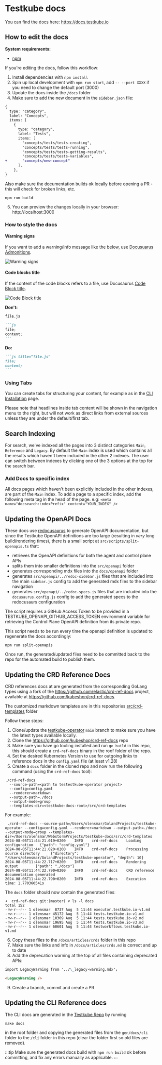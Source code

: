 # Testkube docs

You can find the docs here: https://docs.testkube.io

## How to edit the docs

**System requirements:**

- [npm](https://nodejs.org/en/download)

If you're editing the docs, follow this workflow:

1. Install dependencies with `npm install`
2. Spin up local development with `npm run start`, add `-- --port XXXX` if you need to change the default port (3000)
3. Update the docs inside the `/docs` folder
4. Make sure to add the new document in the `sidebar.json` file:

```diff
{
  type: "category",
  label: "Concepts",
  items: [
    {
      type: "category",
      label: "Tests",
      items: [
        "concepts/tests/tests-creating",
        "concepts/tests/tests-running",
        "concepts/tests/tests-getting-results",
        "concepts/tests/tests-variables",
+       "concepts/new-concept"
      ],
    },
}
```

Also make sure the documentation builds ok locally before opening a PR - this will check for broken links, etc.

```
npm run build
```

5. You can preview the changes locally in your browser: http://localhost:3000

### How to style the docs

#### Warning signs

If you want to add a warning/info message like the below, use [Docusuarus Admonitions](https://docusaurus.io/docs/markdown-features/admonitions).

![Warning signs](./docs/img/docusaurus-admonitions.png)

#### Code blocks title

If the content of the code blocks refers to a file, use Docusaurus [Code Block title](https://docusaurus.io/docs/markdown-features/code-blocks#code-title).

![Code Block title](./docs/img/docusaurus-codeblock-title.png)

**Don't:**

````md
file.js

```js
file;
content;
```
````

**Do:**

````md
```js title="file.js"
file;
content;
```
````

### Using Tabs

You can create tabs for structuring your content, for example as in the [CLI Installation](https://docs.testkube.io/articles/install/cli) page.

Please note that headlines inside tab content will be shown in the navigation menu to the right, but will not
work as direct links from external sources unless they are under the default/first tab.

## Search Indexing

For search, we've indexed all the pages into 3 distinct categories `Main`, `Reference` and `Legacy`.
By default the `Main` index is used which contains all the results which haven't been included in the other 2 indexes.
The user can switch between indexes by clicking one of the 3 options at the top for the search bar.

### Add Docs to specific index

All docs pages which haven't been explicitly included in the other indexes, are part of the `Main` index.
To add a page to a specific index, add the following meta tag in the head of the page. e.g:
`<meta name="docsearch:indexPrefix" content="YOUR_INDEX" />`

## Updating the OpenAPI Docs

These docs use [redocusaurus](https://redocusaurus.vercel.app/) to generate OpenAPI documentation, but
since the Testkube OpenAPI definitions are too large (resulting in _very_ long build/rendering times), there is a
small script at `src/scripts/split-openapis.ts` that:

- retrieves the OpenAPI definitions for both the agent and control plane APIs
- splits them into smaller definitions into the `src/openapi` folder
- generates corresponding mdx files into the `docs/openapi` folder
- generates `src/opeanpi/../redoc-sidebar.js` files that are included into the main `sidebar.js` config to add the
  generated mdx files to the sidebar navigation
- generates `src/openapi/../redoc-specs.js` files that are included into the `docusaurus.config.js` config to
  add the generated specs to the redocusaurs configuration

The script requires a GitHub Access Token to be provided in a TESTKUBE_OPENAPI_GITHUB_ACCESS_TOKEN environment variable
for retrieving the Control Plane OpenAPI definition from its private repo.

This script needs to be run every time the openapi definition is updated to regenerate the docs accordingly:

```
npm run split-openapis
```

Once run, the generated/updated files need to be committed back to the repo for the automated build to publish them.

## Updating the CRD Reference Docs

CRD references docs at are generated from the corresponding GoLang types using a fork of the
https://github.com/elastic/crd-ref-docs project, available at https://github.com/kubeshop/crd-ref-docs.

The customized markdown templates are in this repositories [src/crd-templates](src/crd-templates) folder

Follow these steps:

1. Clone/update the [testkube-operator](https://github.com/kubeshop/testkube-operator) `main` branch to make sure you have the latest types available locally.
2. Clone the https://github.com/kubeshop/crd-ref-docs repo
3. Make sure you have go tooling installed and run `go build` in this repo, this
   should create a `crd-ref-docs` binary in the roof folder of the repo.
4. Set the desired Kubernetes Version to use for outgoing links to reference docs in the `config.yaml` file (at least v1.28)
5. Create a `docs` folder in the cloned repo and now run the following command (using the `crd-ref-docs` tool):

```shell
./crd-ref-docs
  --source-path=<path to testestkube-operator project>
  --config=config.yaml
  --renderer=markdown
  --output-path=./docs
  --output-mode=group
  --templates-dir=<testkube-docs-root>/src/crd-templates
```

For example:

```shell
 ./crd-ref-docs --source-path=/Users/olensmar/GolandProjects/testkube-operator --config=config.yaml --renderer=markdown --output-path=./docs --output-mode=group --templates-dir=/Users/olensmar/WebstormProjects/testkube-docs/src/crd-templates
2024-08-05T11:44:21.019+0200    INFO    crd-ref-docs    Loading configuration   {"path": "config.yaml"}
2024-08-05T11:44:21.020+0200    INFO    crd-ref-docs    Processing source directory     {"directory": "/Users/olensmar/GolandProjects/testkube-operator", "depth": 10}
2024-08-05T11:44:22.717+0200    INFO    crd-ref-docs    Rendering output        {"path": "./docs"}
2024-08-05T11:44:22.790+0200    INFO    crd-ref-docs    CRD reference documentation generated
2024-08-05T11:44:22.790+0200    INFO    crd-ref-docs    Execution time: 1.770360541s
```

The `docs` folder should now contain the generated files:

```shell
➜  crd-ref-docs git:(master) ✗ ls -l docs
total 152
-rw-r--r-- 1 olensmar  8737 Aug  5 11:44 executor.testkube.io-v1.md
-rw-r--r-- 1 olensmar 45172 Aug  5 11:44 tests.testkube.io-v1.md
-rw-r--r-- 1 olensmar 10369 Aug  5 11:44 tests.testkube.io-v2.md
-rw-r--r-- 1 olensmar 19695 Aug  5 11:44 tests.testkube.io-v3.md
-rw-r--r-- 1 olensmar 60601 Aug  5 11:44 testworkflows.testkube.io-v1.md
```

6. Copy these files to the `/docs/articles/crds` folder in this repo
7. Make sure the links and info in `/docs/articles/crds.md` is correct and up to date
8. Add the deprecation warning at the top of all files containing deprecated APIs:

```markdown
import LegacyWarning from '../\_legacy-warning.mdx';

<LegacyWarning />
```

9. Create a branch, commit and create a PR

## Updating the CLI Reference docs

The CLI docs are generated in the [Testkube Repo](https://github.com/kubeshop/testkube) by running

```
make docs
```

in the root folder and copying the generated files from the `gen/docs/cli` folder to the `/cli` folder in this repo (clear the folder first so old files are removed).

:::tip
Make sure the generated docs build with `npm run build` ok before committing, and fix any errors manually as applicable.
:::
